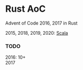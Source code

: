 # Rust AoC
Advent of Code 2016, 2017 in Rust

2015, 2018, 2019, 2020: [Scala](https://github.com/PhuNH/scala_aoc)

### TODO
2016: 10+  
2017
